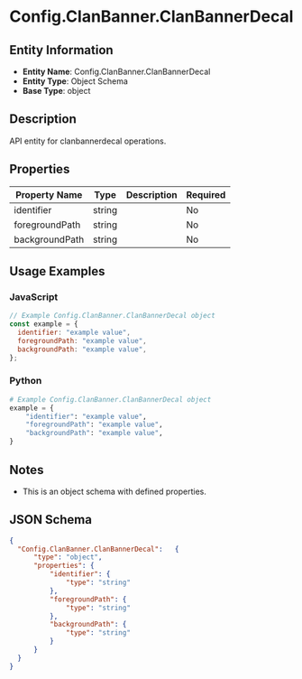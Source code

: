 # Config.ClanBanner.ClanBannerDecal

## Entity Information
- **Entity Name**: Config.ClanBanner.ClanBannerDecal
- **Entity Type**: Object Schema
- **Base Type**: object

## Description
API entity for clanbannerdecal operations.

## Properties

| Property Name | Type | Description | Required |
|---------------|------|-------------|----------|
| identifier | string |  | No |
| foregroundPath | string |  | No |
| backgroundPath | string |  | No |

## Usage Examples

### JavaScript
```javascript
// Example Config.ClanBanner.ClanBannerDecal object
const example = {
  identifier: "example value",
  foregroundPath: "example value",
  backgroundPath: "example value",
};
```

### Python
```python
# Example Config.ClanBanner.ClanBannerDecal object
example = {
    "identifier": "example value",
    "foregroundPath": "example value",
    "backgroundPath": "example value",
}
```

## Notes
- This is an object schema with defined properties.

## JSON Schema
```json
{
  "Config.ClanBanner.ClanBannerDecal":   {
      "type": "object",
      "properties": {
          "identifier": {
              "type": "string"
          },
          "foregroundPath": {
              "type": "string"
          },
          "backgroundPath": {
              "type": "string"
          }
      }
  }
}
```
